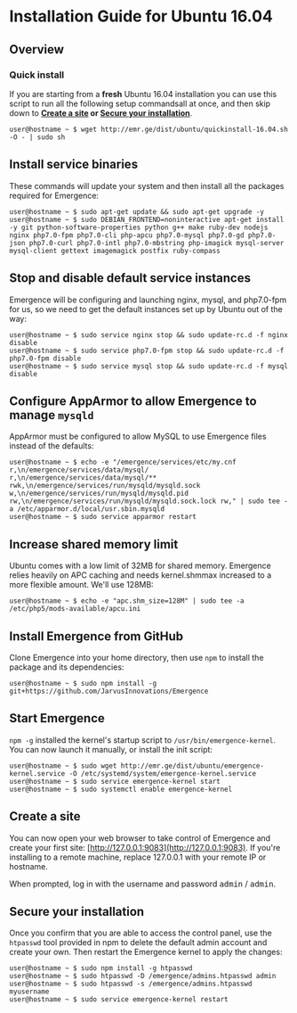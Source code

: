 # Installation Guide for Ubuntu 16.04

## Overview

### Quick install

If you are starting from a **fresh** Ubuntu 16.04 installation you can use this script to run all the following setup commandsall at once, and then skip down to **[Create a site](#create-a-site) or [Secure your installation](#secure)**.

```language-bash
user@hostname ~ $ wget http://emr.ge/dist/ubuntu/quickinstall-16.04.sh -O - | sudo sh
```

## Install service binaries

These commands will update your system and then install all the packages required for Emergence:

```language-bash
user@hostname ~ $ sudo apt-get update && sudo apt-get upgrade -y
user@hostname ~ $ sudo DEBIAN_FRONTEND=noninteractive apt-get install -y git python-software-properties python g++ make ruby-dev nodejs nginx php7.0-fpm php7.0-cli php-apcu php7.0-mysql php7.0-gd php7.0-json php7.0-curl php7.0-intl php7.0-mbstring php-imagick mysql-server mysql-client gettext imagemagick postfix ruby-compass
```

## Stop and disable default service instances

Emergence will be configuring and launching nginx, mysql, and php7.0-fpm for us, so we need to get the default instances set up by Ubuntu out of the way:

```language-bash
user@hostname ~ $ sudo service nginx stop && sudo update-rc.d -f nginx disable
user@hostname ~ $ sudo service php7.0-fpm stop && sudo update-rc.d -f php7.0-fpm disable
user@hostname ~ $ sudo service mysql stop && sudo update-rc.d -f mysql disable
```

## Configure AppArmor to allow Emergence to manage `mysqld`

AppArmor must be configured to allow MySQL to use Emergence files instead of the defaults:

```language-bash
user@hostname ~ $ echo -e "/emergence/services/etc/my.cnf r,\n/emergence/services/data/mysql/ r,\n/emergence/services/data/mysql/** rwk,\n/emergence/services/run/mysqld/mysqld.sock w,\n/emergence/services/run/mysqld/mysqld.pid rw,\n/emergence/services/run/mysqld/mysqld.sock.lock rw," | sudo tee -a /etc/apparmor.d/local/usr.sbin.mysqld
user@hostname ~ $ sudo service apparmor restart
```

## Increase shared memory limit

Ubuntu comes with a low limit of 32MB for shared memory. Emergence relies heavily on APC caching and needs kernel.shmmax increased to a more flexible amount. We'll use 128MB:

```language-bash
user@hostname ~ $ echo -e "apc.shm_size=128M" | sudo tee -a /etc/php5/mods-available/apcu.ini
```

## Install Emergence from GitHub

Clone Emergence into your home directory, then use `npm` to install the package and its dependencies:

```language-bash
user@hostname ~ $ sudo npm install -g git+https://github.com/JarvusInnovations/Emergence
```

## Start Emergence

`npm -g` installed the kernel's startup script to `/usr/bin/emergence-kernel`. You can now launch it manually, or install the init script:

```language-bash
user@hostname ~ $ sudo wget http://emr.ge/dist/ubuntu/emergence-kernel.service -O /etc/systemd/system/emergence-kernel.service
user@hostname ~ $ sudo service emergence-kernel start
user@hostname ~ $ sudo systemctl enable emergence-kernel
```

## Create a site

You can now open your web browser to take control of Emergence and create your first site: [http://127.0.0.1:9083](http://127.0.0.1:9083). If you're installing to a remote machine, replace 127.0.0.1 with your remote IP or hostname.

When prompted, log in with the username and password <kbd>admin</kbd> / <kbd>admin</kbd>.

## Secure your installation

Once you confirm that you are able to access the control panel, use the `htpasswd` tool provided in npm to delete the default admin account and create your own. Then restart the Emergence kernel to apply the changes:

```language-bash
user@hostname ~ $ sudo npm install -g htpasswd
user@hostname ~ $ sudo htpasswd -D /emergence/admins.htpasswd admin
user@hostname ~ $ sudo htpasswd -s /emergence/admins.htpasswd myusername
user@hostname ~ $ sudo service emergence-kernel restart
